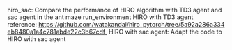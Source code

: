 hiro_sac:
Compare the performance of HIRO algorithm with TD3 agent and sac agent in the ant maze run_environment
HIRO with TD3 agent reference: https://github.com/watakandai/hiro_pytorch/tree/5a92a286a334eb8480a1a4c781abde22c3b67cdf 
HIRO with sac agent: Adapt the code to HIRO with sac agent
